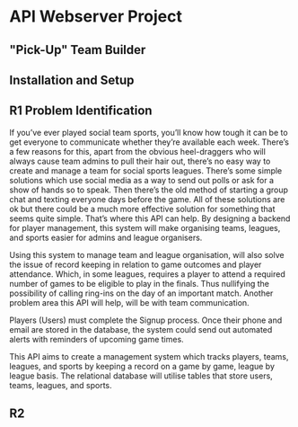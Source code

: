 # API Webserver Project
## "Pick-Up" Team Builder

## Installation and Setup




## R1 Problem Identification

If you’ve ever played social team sports, you’ll know how tough it can be to get everyone to communicate whether they’re available each week. There’s a few reasons for this, apart from the obvious heel-draggers who will always cause team admins to pull their hair out, there’s no easy way to create and manage a team for social sports leagues. There’s some simple solutions which use social media as a way to send out polls or ask for a show of hands so to speak. Then there’s the old method of starting a group chat and texting everyone days before the game. All of these solutions are ok but there could be a much more effective solution for something that seems quite simple. That’s where this API can help. By designing a backend for player management, this system will make organising teams, leagues, and sports easier for admins and league organisers. 

Using this system to manage team and league organisation, will also solve the issue of record keeping in relation to game outcomes and player attendance. Which, in some leagues, requires a player to attend a required number of games to be eligible to play in the finals. Thus nullifying the possibility of calling ring-ins on the day of an important match. Another problem area this API will help, will be with team communication. 

Players (Users) must complete the Signup process. Once their phone and email are stored in the database, the system could send out automated alerts with reminders of upcoming game times. 

This API aims to create a management system which tracks players, teams, leagues, and sports by keeping a record on a game by game, league by league basis. The relational database will utilise tables that store users, teams, leagues, and sports. 

## R2 